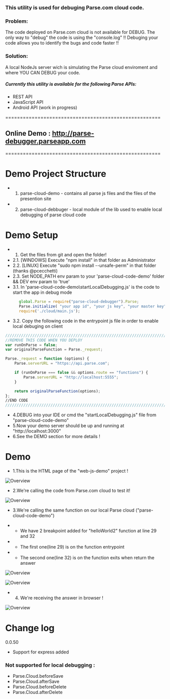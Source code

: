 ### This utility is used for debuging Parse.com cloud code.



### Problem:
The code deployed on Parse.com cloud is not available for DEBUG. The only way to "debug" the code is using the "console.log" !! Debuging your code allows you to identify the bugs and code faster !!

### Solution:
A local NodeJs server wich is simulating the Parse cloud enviroment and where YOU CAN DEBUG your code.


##### Currently this utility is available for the following Parse APIs:
* REST API
* JavaScript API
* Android API (work in progress)

=====================================================

## Online Demo : http://parse-debugger.parseapp.com

=====================================================


Demo Project Structure
=====================================================
* 1. parse-cloud-demo - contains all parse js files and the files of the presention site
* 2. parse-cloud-debbuger - local module of the lib used to enable local debugging of parse cloud code

Demo Setup
=====================================================
* 1. Get the files from git and open the folder!
* 2.1. [WINDOWS] Execute "npm install" in that folder as Administrator
* 2.2. [LINUX] Execute "sudo npm install --unsafe-perm" in that folder (thanks @pcecchetti)
* 2.3. Set NODE_PATH env param to your 'parse-cloud-code-demo' folder && DEV env param to 'true'
* 3.1. In 'parse-cloud-code-demo\startLocalDebugging.js' is the code to start the app in debug mode
```javascript
      global.Parse = require("parse-cloud-debugger").Parse;
      Parse.initialize( "your app id", "your js key", "your master key");
      require('./cloud/main.js');

  ```

* 3.2. Copy the following code in the entrypoint js file in order to enable local debuging on client 
```javascript
///////////////////////////////////////////////////////////////////////////
//REMOVE THIS CODE WHEN YOU DEPLOY 
var runOnParse = false;
var originalParseFunction = Parse._request;

Parse._request = function (options) {
    Parse.serverURL = "https://api.parse.com";

    if (runOnParse === false && options.route == "functions") {
        Parse.serverURL = "http://localhost:5555";
    }

    return originalParseFunction(options);
};
//END CODE
///////////////////////////////////////////////////////////////////////////
  ```

* 4.DEBUG into your IDE or cmd the "startLocalDebugging.js" file from "parse-cloud-code-demo"
* 5.Now your demo server should be up and running at "http://localhost:3000"
* 6.See the DEMO section for more details !

Demo
=====================================================
* 1.This is the HTML page of the "web-js-demo" project !

![Overview](https://raw.githubusercontent.com/mariusciocan/parse-cloud-debugger/master/parse-cloud-code-demo/public/images/demo-first-screen.png?raw=true "Demo")


* 2.We're calling the code from Parse.com cloud to test it! 

![Overview](https://raw.githubusercontent.com/mariusciocan/parse-cloud-debugger/master/parse-cloud-code-demo/public/imagess/demo-loading-parse.png?raw=true "Parse calls")

* 3.We're calling the same function on our local Parse cloud ("parse-cloud-code-demo")

* * We have 2 breakpoint added for "helloWorld2" function at line 29 and 32

* * The first one(line 29) is on the function entrypoint

* * The second one(line 32) is on the function exits when return the answer


![Overview](https://raw.githubusercontent.com/mariusciocan/parse-cloud-debugger/master/parse-cloud-code-demo/public/images/demo-loading-local.png?raw=true "Local Parse call")


![Overview](https://raw.githubusercontent.com/mariusciocan/parse-cloud-debugger/master/parse-cloud-code-demo/public/images/demo-loading-local-response.png?raw=true "Local Parse response")


* 4. We're receiving the answer in browser ! 


![Overview](https://raw.githubusercontent.com/mariusciocan/parse-cloud-debugger/master/parse-cloud-code-demo/public/images/demo-loading-local-demo.png?raw=true "Done")


Change log
=====================================================
0.0.50
* Support for express added


### Not supported for local debugging :
* Parse.Cloud.beforeSave
* Parse.Cloud.afterSave
* Parse.Cloud.beforeDelete
* Parse.Cloud.afterDelete

